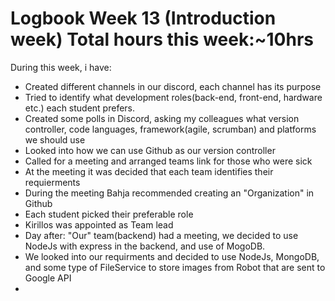 # Logbook Week 13 (Introduction week) Total hours this week:~10hrs

During this week, i have:
  - Created different channels in our discord, each channel has its purpose 
  - Tried to identify what development roles(back-end, front-end, hardware etc.) each student prefers. 
  - Created some polls in Discord, asking my colleagues  what version controller, code languages, framework(agile, scrumban) and platforms we should use 
  - Looked into how we can use Github as our version controller
  - Called for a meeting and arranged teams link for those who were sick 
  - At the meeting it was decided that each team identifies their requierments
  - During the meeting Bahja recommended creating an "Organization" in Github 
  - Each student picked their preferable role
  - Kirillos was appointed as Team lead 
  - Day after: "Our" team(backend) had a meeting, we decided to use NodeJs with express in the backend, and use of MogoDB. 
  - We looked into our requirments and decided to use NodeJs, MongoDB, and some type of FileService to store images from Robot that are sent to Google API
  - 
